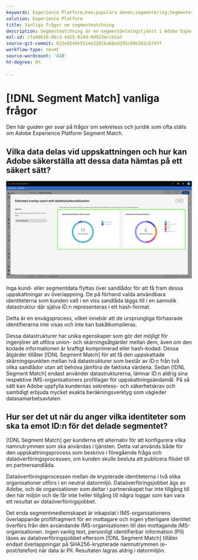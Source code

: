 ```yaml
---
keywords: Experience Platform;hem;populära ämnen;segmentering;Segmentering;Segmentmatchning;segmentmatchning
solution: Experience Platform
title: Vanliga frågor om segmentmatchning
description: Segmentmatchning är en segmentdelningstjänst i Adobe Experience Platform som gör det möjligt för två eller flera plattformsanvändare att utbyta segmentdata på ett säkert, styrt och sekretessvänligt sätt.
exl-id: cfa9db16-0bc3-4d25-914d-0d923eccb5a3
source-git-commit: 823eb549e5514a3201ba68ed395c69e202cb747f
workflow-type: tm+mt
source-wordcount: '418'
ht-degree: 0%

---
```


# [!DNL Segment Match] vanliga frågor

Den här guiden ger svar på frågor om sekretess och juridik som ofta ställs om Adobe Experience Platform Segment Match.

## Vilka data delas vid uppskattningen och hur kan Adobe säkerställa att dessa data hämtas på ett säkert sätt?

![overlap-report.png](./images/overlap-report.png)

Inga kund- eller segmentdata flyttas över sandlådor för att få fram dessa uppskattningar av överlappning. De på förhand valda användbara identiteterna som kunden valt i en viss sandlåda läggs till i en sannolik datastruktur där själva ID:n representeras i ett hash-format.

Detta är en envägsprocess, vilket innebär att de ursprungliga förhasrade identifierarna inte visas och inte kan bakåtkompileras.

Dessa datastrukturer har unika egenskaper som gör det möjligt för ingenjörer att utföra union- och skärningsåtgärder mellan dem, även om den kodade informationen är kraftigt komprimerad eller hash-kodad. Dessa åtgärder tillåter [!DNL Segment Match] för att få den uppskattade skärningspunkten mellan två datastrukturer som består av ID:n från två olika sandlådor utan att behöva jämföra de faktiska värdena. Sedan [!DNL Segment Match] endast använder datastrukturerna, lämnar ID:n aldrig sina respektive IMS-organisationers profillager för uppskattningsändamål. På så sätt kan Adobe uppfylla kundernas sekretess- och säkerhetskrav och samtidigt erbjuda mycket exakta beräkningsverktyg som vägleder datasamarbetsavtalen.

## Hur ser det ut när du anger vilka identiteter som ska ta emot ID:n för det delade segmentet?

[!DNL Segment Match] ger kunderna ett alternativ för att konfigurera vilka namnutrymmen som ska användas i tjänsten. Detta val används både för den uppskattningsprocess som beskrivs i föregående fråga och dataöverföringsprocessen, om kunden skulle besluta att publicera flödet till en partnersandlåda.

Dataöverföringsprocessen mellan de krypterade identiteterna i två olika organisationer utförs i en neutral datormiljö. Dataöverföringsjobbet ägs av Adobe, och de organisationer som deltar i partnerskapet har inte tillgång till den här miljön och de får inte heller tillgång till några loggar som kan vara ett resultat av dataöverföringsjobbet.

Det enda segmentmedlemskapet är inkapslat i IMS-organisationens överlappande profilfragment för en mottagare och ingen ytterligare identitet överförs från den avsändande IMS-organisationen till den mottagande IMS-organisationen. Ingen vanlig text, personligt identifierbar information (PII) läses av dataöverföringsjobbet eftersom [!DNL Segment Match] tillåter endast överlappningar på SHA256-krypterade namnutrymmen (e-post/telefon) när data är PII. Resultaten lagras aldrig i datormiljön.
